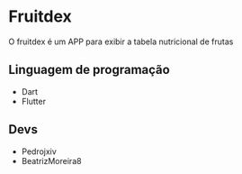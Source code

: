# Fruitdex
O fruitdex é um APP para exibir a tabela nutricional de frutas 

## Linguagem de programação
- Dart
- Flutter

## Devs 
- Pedrojxiv
- BeatrizMoreira8
